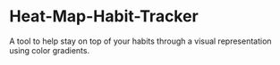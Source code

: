 # Heat-Map-Habit-Tracker
A tool to help stay on top of your habits through a visual representation using color gradients.
